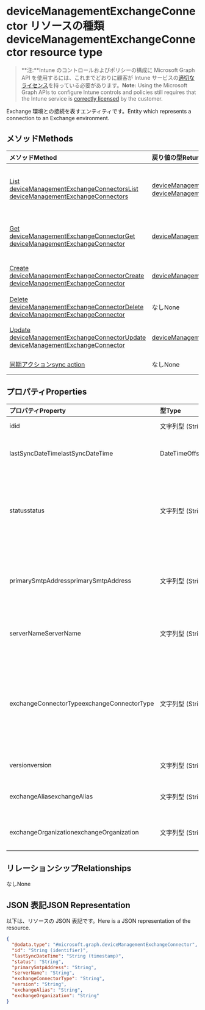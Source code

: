 # <a name="devicemanagementexchangeconnector-resource-type"></a><span data-ttu-id="025ca-101">deviceManagementExchangeConnector リソースの種類</span><span class="sxs-lookup"><span data-stu-id="025ca-101">deviceManagementExchangeConnector resource type</span></span>

> <span data-ttu-id="025ca-102">**注:**Intune のコントロールおよびポリシーの構成に Microsoft Graph API を使用するには、これまでどおりに顧客が Intune サービスの[適切なライセンス](https://go.microsoft.com/fwlink/?linkid=839381)を持っている必要があります。</span><span class="sxs-lookup"><span data-stu-id="025ca-102">**Note:** Using the Microsoft Graph APIs to configure Intune controls and policies still requires that the Intune service is [correctly licensed](https://go.microsoft.com/fwlink/?linkid=839381) by the customer.</span></span>

<span data-ttu-id="025ca-103">Exchange 環境との接続を表すエンティティです。</span><span class="sxs-lookup"><span data-stu-id="025ca-103">Entity which represents a connection to an Exchange environment.</span></span>
## <a name="methods"></a><span data-ttu-id="025ca-104">メソッド</span><span class="sxs-lookup"><span data-stu-id="025ca-104">Methods</span></span>
|<span data-ttu-id="025ca-105">メソッド</span><span class="sxs-lookup"><span data-stu-id="025ca-105">Method</span></span>|<span data-ttu-id="025ca-106">戻り値の型</span><span class="sxs-lookup"><span data-stu-id="025ca-106">Return Type</span></span>|<span data-ttu-id="025ca-107">説明</span><span class="sxs-lookup"><span data-stu-id="025ca-107">Description</span></span>|
|:---|:---|:---|
|[<span data-ttu-id="025ca-108">List deviceManagementExchangeConnectors</span><span class="sxs-lookup"><span data-stu-id="025ca-108">List deviceManagementExchangeConnectors</span></span>](../api/intune_onboarding_devicemanagementexchangeconnector_list.md)|<span data-ttu-id="025ca-109">[deviceManagementExchangeConnector](../resources/intune_onboarding_devicemanagementexchangeconnector.md) コレクション</span><span class="sxs-lookup"><span data-stu-id="025ca-109">[deviceManagementExchangeConnector](../resources/intune_onboarding_devicemanagementexchangeconnector.md) collection</span></span>|<span data-ttu-id="025ca-110">[deviceManagementExchangeConnector](../resources/intune_onboarding_devicemanagementexchangeconnector.md) オブジェクトのプロパティとリレーションシップをリストします。</span><span class="sxs-lookup"><span data-stu-id="025ca-110">List properties and relationships of the [deviceManagementExchangeConnector](../resources/intune_onboarding_devicemanagementexchangeconnector.md) objects.</span></span>|
|[<span data-ttu-id="025ca-111">Get deviceManagementExchangeConnector</span><span class="sxs-lookup"><span data-stu-id="025ca-111">Get deviceManagementExchangeConnector</span></span>](../api/intune_onboarding_devicemanagementexchangeconnector_get.md)|[<span data-ttu-id="025ca-112">deviceManagementExchangeConnector</span><span class="sxs-lookup"><span data-stu-id="025ca-112">deviceManagementExchangeConnector</span></span>](../resources/intune_onboarding_devicemanagementexchangeconnector.md)|<span data-ttu-id="025ca-113">[deviceManagementExchangeConnector](../resources/intune_onboarding_devicemanagementexchangeconnector.md) オブジェクトのプロパティとリレーションシップを読み取ります。</span><span class="sxs-lookup"><span data-stu-id="025ca-113">Read properties and relationships of [plannerTaskDetails](../resources/intune_onboarding_devicemanagementexchangeconnector.md) object.</span></span>|
|[<span data-ttu-id="025ca-114">Create deviceManagementExchangeConnector</span><span class="sxs-lookup"><span data-stu-id="025ca-114">Create deviceManagementExchangeConnector</span></span>](../api/intune_onboarding_devicemanagementexchangeconnector_create.md)|[<span data-ttu-id="025ca-115">deviceManagementExchangeConnector</span><span class="sxs-lookup"><span data-stu-id="025ca-115">deviceManagementExchangeConnector</span></span>](../resources/intune_onboarding_devicemanagementexchangeconnector.md)|<span data-ttu-id="025ca-116">新しい [deviceManagementExchangeConnector](../resources/intune_onboarding_devicemanagementexchangeconnector.md) オブジェクトを作成します。</span><span class="sxs-lookup"><span data-stu-id="025ca-116">Create a new [plannerBucket](../resources/intune_onboarding_devicemanagementexchangeconnector.md) object.</span></span>|
|[<span data-ttu-id="025ca-117">Delete deviceManagementExchangeConnector</span><span class="sxs-lookup"><span data-stu-id="025ca-117">Delete deviceManagementExchangeConnector</span></span>](../api/intune_onboarding_devicemanagementexchangeconnector_delete.md)|<span data-ttu-id="025ca-118">なし</span><span class="sxs-lookup"><span data-stu-id="025ca-118">None</span></span>|<span data-ttu-id="025ca-119">[deviceManagementExchangeConnector](../resources/intune_onboarding_devicemanagementexchangeconnector.md) を削除します。</span><span class="sxs-lookup"><span data-stu-id="025ca-119">Deletes a [deviceManagementExchangeConnector](../resources/intune_onboarding_devicemanagementexchangeconnector.md).</span></span>|
|[<span data-ttu-id="025ca-120">Update deviceManagementExchangeConnector</span><span class="sxs-lookup"><span data-stu-id="025ca-120">Update deviceManagementExchangeConnector</span></span>](../api/intune_onboarding_devicemanagementexchangeconnector_update.md)|[<span data-ttu-id="025ca-121">deviceManagementExchangeConnector</span><span class="sxs-lookup"><span data-stu-id="025ca-121">deviceManagementExchangeConnector</span></span>](../resources/intune_onboarding_devicemanagementexchangeconnector.md)|<span data-ttu-id="025ca-122">[deviceManagementExchangeConnector](../resources/intune_onboarding_devicemanagementexchangeconnector.md) オブジェクトのプロパティを更新します。</span><span class="sxs-lookup"><span data-stu-id="025ca-122">Update the properties of a [calendar](../resources/intune_onboarding_devicemanagementexchangeconnector.md) object.</span></span>|
|[<span data-ttu-id="025ca-123">同期アクション</span><span class="sxs-lookup"><span data-stu-id="025ca-123">sync action</span></span>](../api/intune_onboarding_devicemanagementexchangeconnector_sync.md)|<span data-ttu-id="025ca-124">なし</span><span class="sxs-lookup"><span data-stu-id="025ca-124">None</span></span>|<span data-ttu-id="025ca-125">まだ文書化されていません</span><span class="sxs-lookup"><span data-stu-id="025ca-125">Not yet documented</span></span>|

## <a name="properties"></a><span data-ttu-id="025ca-126">プロパティ</span><span class="sxs-lookup"><span data-stu-id="025ca-126">Properties</span></span>
|<span data-ttu-id="025ca-127">プロパティ</span><span class="sxs-lookup"><span data-stu-id="025ca-127">Property</span></span>|<span data-ttu-id="025ca-128">型</span><span class="sxs-lookup"><span data-stu-id="025ca-128">Type</span></span>|<span data-ttu-id="025ca-129">説明</span><span class="sxs-lookup"><span data-stu-id="025ca-129">Description</span></span>|
|:---|:---|:---|
|<span data-ttu-id="025ca-130">id</span><span class="sxs-lookup"><span data-stu-id="025ca-130">id</span></span>|<span data-ttu-id="025ca-131">文字列型 (String)</span><span class="sxs-lookup"><span data-stu-id="025ca-131">String</span></span>|<span data-ttu-id="025ca-132">まだ文書化されていません</span><span class="sxs-lookup"><span data-stu-id="025ca-132">Not yet documented</span></span>|
|<span data-ttu-id="025ca-133">lastSyncDateTime</span><span class="sxs-lookup"><span data-stu-id="025ca-133">lastSyncDateTime</span></span>|<span data-ttu-id="025ca-134">DateTimeOffset</span><span class="sxs-lookup"><span data-stu-id="025ca-134">DateTimeOffset</span></span>|<span data-ttu-id="025ca-135">Exchange Connector の最終同期日時</span><span class="sxs-lookup"><span data-stu-id="025ca-135">Last sync time for the Exchange Connector</span></span>|
|<span data-ttu-id="025ca-136">status</span><span class="sxs-lookup"><span data-stu-id="025ca-136">status</span></span>|<span data-ttu-id="025ca-137">文字列型 (String)</span><span class="sxs-lookup"><span data-stu-id="025ca-137">String</span></span>|<span data-ttu-id="025ca-138">Exchange Connector の状態。可能な値: `none`、`connectionPending`、`connected`、`disconnected`。</span><span class="sxs-lookup"><span data-stu-id="025ca-138">Exchange Connector Status Possible values are: `none`, `connectionPending`, `connected`, `disconnected`.</span></span>|
|<span data-ttu-id="025ca-139">primarySmtpAddress</span><span class="sxs-lookup"><span data-stu-id="025ca-139">primarySmtpAddress</span></span>|<span data-ttu-id="025ca-140">文字列型 (String)</span><span class="sxs-lookup"><span data-stu-id="025ca-140">String</span></span>|<span data-ttu-id="025ca-141">サービス間の Exchange Connector を構成するときに使用するメール アドレス。</span><span class="sxs-lookup"><span data-stu-id="025ca-141">Email address used to configure the Service To Service Exchange Connector.</span></span>|
|<span data-ttu-id="025ca-142">serverName</span><span class="sxs-lookup"><span data-stu-id="025ca-142">ServerName</span></span>|<span data-ttu-id="025ca-143">文字列型 (String)</span><span class="sxs-lookup"><span data-stu-id="025ca-143">String</span></span>|<span data-ttu-id="025ca-144">Exchange Connector をホストするサーバーの名前。</span><span class="sxs-lookup"><span data-stu-id="025ca-144">The name of the server hosting the launcher component.</span></span>|
|<span data-ttu-id="025ca-145">exchangeConnectorType</span><span class="sxs-lookup"><span data-stu-id="025ca-145">exchangeConnectorType</span></span>|<span data-ttu-id="025ca-146">文字列型 (String)</span><span class="sxs-lookup"><span data-stu-id="025ca-146">String</span></span>|<span data-ttu-id="025ca-147">構成されている Exchange Connector の種類。</span><span class="sxs-lookup"><span data-stu-id="025ca-147">The type of Exchange Connector Configured.</span></span> <span data-ttu-id="025ca-148">可能な値: `onPremises`、`hosted`、`serviceToService`、`dedicated`。</span><span class="sxs-lookup"><span data-stu-id="025ca-148">Possible values are: `onPremises`, `hosted`, `serviceToService`, `dedicated`.</span></span>|
|<span data-ttu-id="025ca-149">version</span><span class="sxs-lookup"><span data-stu-id="025ca-149">version</span></span>|<span data-ttu-id="025ca-150">文字列型 (String)</span><span class="sxs-lookup"><span data-stu-id="025ca-150">String</span></span>|<span data-ttu-id="025ca-151">ExchangeConnectorAgent のバージョン</span><span class="sxs-lookup"><span data-stu-id="025ca-151">The version of the document.</span></span>|
|<span data-ttu-id="025ca-152">exchangeAlias</span><span class="sxs-lookup"><span data-stu-id="025ca-152">exchangeAlias</span></span>|<span data-ttu-id="025ca-153">文字列型 (String)</span><span class="sxs-lookup"><span data-stu-id="025ca-153">String</span></span>|<span data-ttu-id="025ca-154">Exchange Server に割り当てられているエイリアス。</span><span class="sxs-lookup"><span data-stu-id="025ca-154">An alias assigned to the Exchange server</span></span>|
|<span data-ttu-id="025ca-155">exchangeOrganization</span><span class="sxs-lookup"><span data-stu-id="025ca-155">exchangeOrganization</span></span>|<span data-ttu-id="025ca-156">文字列型 (String)</span><span class="sxs-lookup"><span data-stu-id="025ca-156">String</span></span>|<span data-ttu-id="025ca-157">Exchange Server に対する Exchange 組織</span><span class="sxs-lookup"><span data-stu-id="025ca-157">Exchange Organization to the Exchange server</span></span>|

## <a name="relationships"></a><span data-ttu-id="025ca-158">リレーションシップ</span><span class="sxs-lookup"><span data-stu-id="025ca-158">Relationships</span></span>
<span data-ttu-id="025ca-159">なし</span><span class="sxs-lookup"><span data-stu-id="025ca-159">None</span></span>
## <a name="json-representation"></a><span data-ttu-id="025ca-160">JSON 表記</span><span class="sxs-lookup"><span data-stu-id="025ca-160">JSON Representation</span></span>
<span data-ttu-id="025ca-161">以下は、リソースの JSON 表記です。</span><span class="sxs-lookup"><span data-stu-id="025ca-161">Here is a JSON representation of the resource.</span></span>
<!-- {
  "blockType": "resource",
  "keyProperty": "id",
  "@odata.type": "microsoft.graph.deviceManagementExchangeConnector"
}
-->
``` json
{
  "@odata.type": "#microsoft.graph.deviceManagementExchangeConnector",
  "id": "String (identifier)",
  "lastSyncDateTime": "String (timestamp)",
  "status": "String",
  "primarySmtpAddress": "String",
  "serverName": "String",
  "exchangeConnectorType": "String",
  "version": "String",
  "exchangeAlias": "String",
  "exchangeOrganization": "String"
}
```



